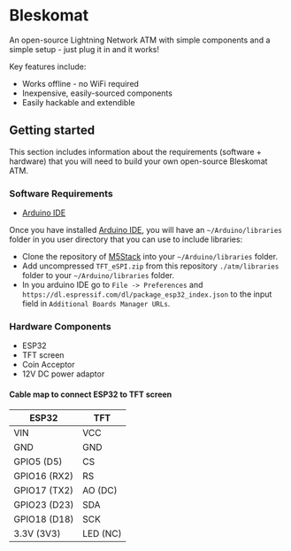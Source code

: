 # Bleskomat

An open-source Lightning Network ATM with simple components and a simple setup - just plug it in and it works!

Key features include:
* Works offline - no WiFi required
* Inexpensive, easily-sourced components
* Easily hackable and extendible


## Getting started

This section includes information about the requirements (software + hardware) that you will need to build your own open-source Bleskomat ATM.

### Software Requirements

* [Arduino IDE](https://www.arduino.cc/en/Main/Software)

Once you have installed [Arduino IDE](https://www.arduino.cc/en/Main/Software), you will have an `~/Arduino/libraries` folder in you user directory that you can use to include libraries:

* Clone the repository of [M5Stack](https://github.com/m5stack/M5Stack) into your `~/Arduino/libraries` folder.
* Add uncompressed `TFT_eSPI.zip` from this repository `./atm/libraries` folder to your `~/Arduino/libraries` folder.
* In you arduino IDE go to `File -> Preferences` and `https://dl.espressif.com/dl/package_esp32_index.json` to the input field in `Additional Boards Manager URLs`.


### Hardware Components

* ESP32
* TFT screen
* Coin Acceptor
* 12V DC power adaptor

#### Cable map to connect ESP32 to TFT screen

|  ESP32       | TFT      |
|--------------|----------|
| VIN          | VCC      |
| GND          | GND      |
| GPIO5  (D5)  | CS       |
| GPIO16 (RX2) | RS       |
| GPIO17 (TX2) | AO (DC)  |
| GPIO23 (D23) | SDA      |
| GPIO18 (D18) | SCK      |
| 3.3V (3V3)   | LED (NC) |


